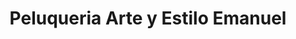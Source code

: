---
title: "Peluqueria Arte y Estilo Emanuel"
url: /huaquillas/peluqueria-arte-y-estilo-emanuel/
shop: Friseur
---